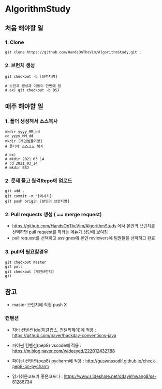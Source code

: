 # AlgorithmStudy

## 처음 해야할 일

### 1. Clone

```
git clone https://github.com/HandsOnTheVim/AlgorithmStudy.git .
```

### 2. 브런치 생성

```
git checkout -b [브런치명]

# 브런치 생성과 이동이 한번에 됨
# ex) git checkout -b BSJ
```



## 매주 해야할 일

### 1. 폴더 생성해서 소스복사

```
mkdir yyyy_MM_dd
cd yyyy_MM_dd
mkdir [개인별폴더명]
# 폴더에 소스코드 복사

# ex) 
# mkdir 2021_03_14
# cd 2021_03_14
# mkdir BSJ
```



### 2. 문제 풀고 원격Repo에 업로드

```
git add .
git commit -m '[메시지]'
git push origin [본인의 브런치명]
```



### 2. Pull requests 생성 ( == merge request)

- https://github.com/HandsOnTheVim/AlgorithmStudy 에서 본인의 브런치를 선택하면 pull request를 하라는 메뉴가 상단에 보여짐
- pull request를 선택하고 assignes에 본인 reviewers에 팀원들을 선택하고 완료



### 3. pull이 필요할경우

```
git checkout master
git pull
git checkout [개인브런치]
git 
```





## 참고

- master 브런치에 직접 push X

### 컨벤션

- 자바 컨벤션 ide(이클립스, 인텔리제이)에 적용 : https://github.com/naver/hackday-conventions-java
- 파이썬 컨벤션(pep8) vscode에 적용 : https://m.blog.naver.com/wideeyed/222012432788
- 파이썬 컨벤션(pep8) pycharm에 적용 : http://guswnsxodlf.github.io/check-pep8-on-pycharm

- 읽기쉬운코드가 좋은코드다 : https://www.slideshare.net/ddayinhwang9/ss-61286734